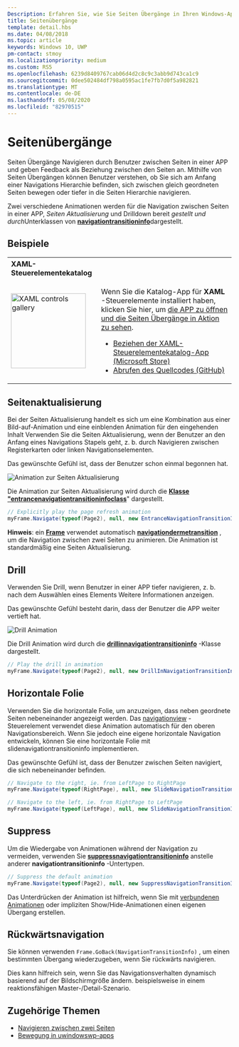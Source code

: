 ```yaml
---
Description: Erfahren Sie, wie Sie Seiten Übergänge in Ihren Windows-Apps verwenden.
title: Seitenübergänge
template: detail.hbs
ms.date: 04/08/2018
ms.topic: article
keywords: Windows 10, UWP
pm-contact: stmoy
ms.localizationpriority: medium
ms.custom: RS5
ms.openlocfilehash: 6239d8409767cab06d4d2c8c9c3abb9d743ca1c9
ms.sourcegitcommit: 0dee502484df798a0595ac1fe7fb7d0f5a982821
ms.translationtype: MT
ms.contentlocale: de-DE
ms.lasthandoff: 05/08/2020
ms.locfileid: "82970515"
---
```

# <a name="page-transitions"></a>Seitenübergänge

Seiten Übergänge Navigieren durch Benutzer zwischen Seiten in einer APP und geben Feedback als Beziehung zwischen den Seiten an. Mithilfe von Seiten Übergängen können Benutzer verstehen, ob Sie sich am Anfang einer Navigations Hierarchie befinden, sich zwischen gleich geordneten Seiten bewegen oder tiefer in die Seiten Hierarchie navigieren.

Zwei verschiedene Animationen werden für die Navigation zwischen Seiten in einer APP, *Seiten Aktualisierung* und Drilldown bereit *gestellt und durch*Unterklassen von [**navigationtransitioninfo**](https://docs.microsoft.com/uwp/api/windows.ui.xaml.media.animation.navigationtransitioninfo)dargestellt.

## <a name="examples"></a>Beispiele

<table>
<th align="left">XAML-Steuerelementekatalog<th>
<tr>
<td><img src="images/xaml-controls-gallery-app-icon.png" alt="XAML controls gallery" width="168"></img></td>
<td>
    <p>Wenn Sie die Katalog-App für <strong style="font-weight: semi-bold">XAML</strong> -Steuerelemente installiert haben, klicken Sie hier, um <a href="xamlcontrolsgallery:/item/PageTransition">die APP zu öffnen und die Seiten Übergänge in Aktion zu sehen</a>.</p>
    <ul>
    <li><a href="https://www.microsoft.com/store/productId/9MSVH128X2ZT">Beziehen der XAML-Steuerelementekatalog-App (Microsoft Store)</a></li>
    <li><a href="https://github.com/Microsoft/Xaml-Controls-Gallery">Abrufen des Quellcodes (GitHub)</a></li>
    </ul>
</td>
</tr>
</table>

## <a name="page-refresh"></a>Seitenaktualisierung

Bei der Seiten Aktualisierung handelt es sich um eine Kombination aus einer Bild-auf-Animation und eine einblenden Animation für den eingehenden Inhalt Verwenden Sie die Seiten Aktualisierung, wenn der Benutzer an den Anfang eines Navigations Stapels geht, z. b. durch Navigieren zwischen Registerkarten oder linken Navigationselementen.

Das gewünschte Gefühl ist, dass der Benutzer schon einmal begonnen hat.

![Animation zur Seiten Aktualisierung](images/page-refresh.gif)

Die Animation zur Seiten Aktualisierung wird durch die [**Klasse "entrancenavigationtransitioninfoclass**](https://docs.microsoft.com/uwp/api/windows.ui.xaml.media.animation.entrancenavigationtransitioninfo)" dargestellt.

```csharp
// Explicitly play the page refresh animation
myFrame.Navigate(typeof(Page2), null, new EntranceNavigationTransitionInfo());

```

**Hinweis**: ein [**Frame**](https://docs.microsoft.com/uwp/api/windows.ui.xaml.controls.frame) verwendet automatisch [**navigationdermetransition**](https://docs.microsoft.com/uwp/api/windows.ui.xaml.media.animation.navigationthemetransition) , um die Navigation zwischen zwei Seiten zu animieren. Die Animation ist standardmäßig eine Seiten Aktualisierung.

## <a name="drill"></a>Drill

Verwenden Sie Drill, wenn Benutzer in einer APP tiefer navigieren, z. b. nach dem Auswählen eines Elements Weitere Informationen anzeigen.

Das gewünschte Gefühl besteht darin, dass der Benutzer die APP weiter vertieft hat.

![Drill Animation](images/drill.gif)

Die Drill Animation wird durch die [**drillinnavigationtransitioninfo**](https://docs.microsoft.com/uwp/api/windows.ui.xaml.media.animation.drillinnavigationtransitioninfo) -Klasse dargestellt.

```csharp
// Play the drill in animation
myFrame.Navigate(typeof(Page2), null, new DrillInNavigationTransitionInfo());
```

## <a name="horizontal-slide"></a>Horizontale Folie

Verwenden Sie die horizontale Folie, um anzuzeigen, dass neben geordnete Seiten nebeneinander angezeigt werden. Das [navigationview](../controls-and-patterns/navigationview.md) -Steuerelement verwendet diese Animation automatisch für den oberen Navigationsbereich. Wenn Sie jedoch eine eigene horizontale Navigation entwickeln, können Sie eine horizontale Folie mit slidenavigationtransitioninfo implementieren.

Das gewünschte Gefühl ist, dass der Benutzer zwischen Seiten navigiert, die sich nebeneinander befinden. 

```csharp
// Navigate to the right, ie. from LeftPage to RightPage
myFrame.Navigate(typeof(RightPage), null, new SlideNavigationTransitionInfo() { Effect = SlideNavigationTransitionEffect.FromRight } );

// Navigate to the left, ie. from RightPage to LeftPage
myFrame.Navigate(typeof(LeftPage), null, new SlideNavigationTransitionInfo() { Effect = SlideNavigationTransitionEffect.FromLeft } );
```

## <a name="suppress"></a>Suppress

Um die Wiedergabe von Animationen während der Navigation zu vermeiden, verwenden Sie [**suppressnavigationtransitioninfo**](https://docs.microsoft.com/uwp/api/windows.ui.xaml.media.animation.suppressnavigationtransitioninfo) anstelle anderer **navigationtransitioninfo** -Untertypen.

```csharp
// Suppress the default animation
myFrame.Navigate(typeof(Page2), null, new SuppressNavigationTransitionInfo());
```

Das Unterdrücken der Animation ist hilfreich, wenn Sie mit [verbundenen Animationen](connected-animation.md) oder impliziten Show/Hide-Animationen einen eigenen Übergang erstellen.

## <a name="backwards-navigation"></a>Rückwärtsnavigation

Sie können verwenden `Frame.GoBack(NavigationTransitionInfo)` , um einen bestimmten Übergang wiederzugeben, wenn Sie rückwärts navigieren.

Dies kann hilfreich sein, wenn Sie das Navigationsverhalten dynamisch basierend auf der Bildschirmgröße ändern. beispielsweise in einem reaktionsfähigen Master-/Detail-Szenario.

## <a name="related-topics"></a>Zugehörige Themen

- [Navigieren zwischen zwei Seiten](../basics/navigate-between-two-pages.md)
- [Bewegung in uwindowswp-apps](index.md)
